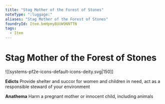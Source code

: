 ```yaml
---
title: "Stag Mother of the Forest of Stones"
noteType: ":luggage:"
aliases: "Stag Mother of the Forest of Stones"
foundryId: Item.bmHpmyBUUW9NNTTN
tags:
  - Item
---
```


# Stag Mother of the Forest of Stones
![[systems-pf2e-icons-default-icons-deity.svg|150]]

**Edicts** Provide shelter and succor for women and children in need, act as a responsible steward of your environment

**Anathema** Harm a pregnant mother or innocent child, including animals
